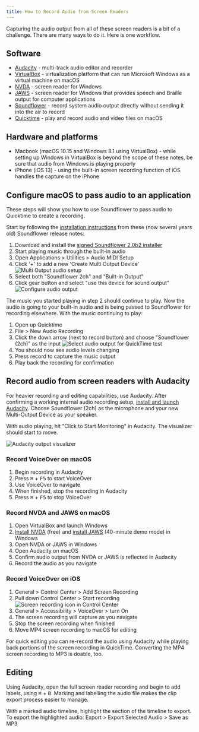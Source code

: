```yaml
---
title: How to Record Audio from Screen Readers
---
```


Capturing the audio output from all of these screen readers is a bit of a challenge. There are many ways to do it. Here is one workflow.

## Software

- [Audacity](https://www.audacityteam.org/) - multi-track audio editor and recorder
- [VirtualBox](https://www.virtualbox.org/) - virtualization platform that can run Microsoft Windows as a virtual machine on macOS
- [NVDA](https://www.nvaccess.org/download/) - screen reader for Windows
- [JAWS](https://www.freedomscientific.com/products/software/jaws/) - screen reader for Windows that provides speech and Braille output for computer applications
- [Soundflower](https://github.com/mattingalls/Soundflower) - record system audio output directly without sending it into the air to record
- [Quicktime](https://support.apple.com/quicktime) - play and record audio and video files on macOS

## Hardware and platforms

- Macbook (macOS 10.15 and Windows 8.1 using VirtualBox) - while setting up Windows in VirtualBox is beyond the scope of these notes, be sure that audio from Windows is playing properly
- iPhone (iOS 13) - using the built-in screen recording function of iOS handles the capture on the iPhone

## Configure macOS to pass audio to an application

These steps will show you how to use Soundflower to pass audio to Quicktime to create a recording.

Start by following the [installation instructions](https://github.com/mattingalls/Soundflower/releases/tag/2.0b2) from these (now several years old) Soundflower release notes:

1. Download and install the [signed Soundflower 2.0b2 installer](https://github.com/mattingalls/Soundflower/releases/download/2.0b2/Soundflower-2.0b2.dmg)
2. Start playing music through the built-in audio
3. Open Applications > Utilities > Audio MIDI Setup
4. Click '+' to add a new 'Create Multi Output Device'
   ![Multi Output audio setup]({{site.baseurl}}/assets/audio-midi-setup-01.png)
5. Select both "Soundflower 2ch" and "Built-in Output"
6. Click gear button and select "use this device for sound output"
   ![Configure audio output]({{site.baseurl}}/assets/audio-midi-setup-02.png)

The music you started playing in step 2 should continue to play. Now the audio is going to your built-in audio and is being passed to Soundflower for recording elsewhere. With the music continuing to play:

1. Open up Quicktime
2. File > New Audio Recording
3. Click the down arrow (next to record button) and choose "Soundflower (2ch)" as the input
   ![Select audio output for QuickTime test]({{site.baseurl}}/assets/quicktime-test.png)
4. You should now see audio levels changing
5. Press record to capture the music output
6. Play back the recording for confirmation

## Record audio from screen readers with Audacity

For heavier recording and editing capabilities, use Audacity. After confirming a working internal audio recording setup, [install and launch Audacity](https://www.audacityteam.org/). Choose Soundflower (2ch) as the microphone and your new Multi-Output Device as your speaker.

With audio playing, hit "Click to Start Monitoring" in Audacity. The visualizer should start to move.

![Audacity output visualizer]({{site.baseurl}}/assets/audacity-output.png)

### Record VoiceOver on macOS

1. Begin recording in Audacity
2. Press <kbd>⌘</kbd> + <kbd>F5</kbd> to start VoiceOver
3. Use VoiceOver to navigate
4. When finished, stop the recording in Audacity
5. Press <kbd>⌘</kbd> + <kbd>F5</kbd> to stop VoiceOver

### Record NVDA and JAWS on macOS

1. Open VirtualBox and launch Windows
2. [Install NVDA](https://www.nvaccess.org/download/) (free) and [install JAWS](https://www.freedomscientific.com/products/software/jaws/) (40-minute demo mode) in Windows
3. Open NVDA or JAWS in Windows
4. Open Audacity on macOS
5. Confirm audio output from NVDA or JAWS is reflected in Audacity
6. Record the audio as you navigate

### Record VoiceOver on iOS

1. General > Control Center > Add Screen Recording
2. Pull down Control Center > Start recording
   ![Screen recording icon in Control Center]({{site.baseurl}}/assets/ios-screen-recording.png)
3. General > Accessibility > VoiceOver > turn On
4. The screen recording will capture as you navigate
5. Stop the screen recording when finished
6. Move MP4 screen recording to macOS for editing

For quick editing you can re-record the audio using Audacity while playing back portions of the screen recording in QuickTime. Converting the MP4 screen recording to MP3 is doable, too.

## Editing

Using Audacity, open the full screen reader recording and begin to add labels, using <kbd>⌘</kbd> + <kbd>B</kbd>. Marking and labelling the audio file makes the clip export process easier to manage.

With a marked audio timeline, highlight the section of the timeline to export. To export the highlighted audio: Export > Export Selected Audio > Save as MP3
